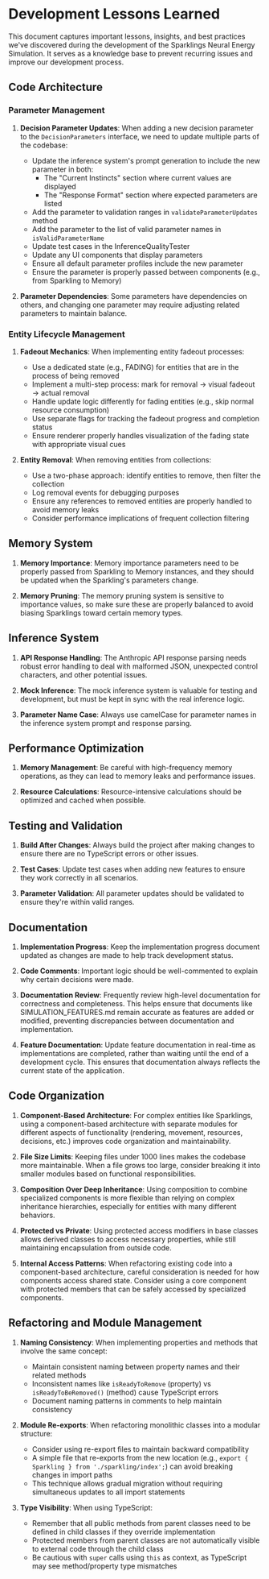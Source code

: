 # Development Lessons Learned

This document captures important lessons, insights, and best practices we've discovered during the development of the Sparklings Neural Energy Simulation. It serves as a knowledge base to prevent recurring issues and improve our development process.

## Code Architecture

### Parameter Management

1. **Decision Parameter Updates**: When adding a new decision parameter to the `DecisionParameters` interface, we need to update multiple parts of the codebase:
   - Update the inference system's prompt generation to include the new parameter in both:
     - The "Current Instincts" section where current values are displayed
     - The "Response Format" section where expected parameters are listed
   - Add the parameter to validation ranges in `validateParameterUpdates` method
   - Add the parameter to the list of valid parameter names in `isValidParameterName`
   - Update test cases in the InferenceQualityTester
   - Update any UI components that display parameters
   - Ensure all default parameter profiles include the new parameter
   - Ensure the parameter is properly passed between components (e.g., from Sparkling to Memory)

2. **Parameter Dependencies**: Some parameters have dependencies on others, and changing one parameter may require adjusting related parameters to maintain balance.

### Entity Lifecycle Management

1. **Fadeout Mechanics**: When implementing entity fadeout processes:
   - Use a dedicated state (e.g., FADING) for entities that are in the process of being removed
   - Implement a multi-step process: mark for removal → visual fadeout → actual removal
   - Handle update logic differently for fading entities (e.g., skip normal resource consumption)
   - Use separate flags for tracking the fadeout progress and completion status
   - Ensure renderer properly handles visualization of the fading state with appropriate visual cues

2. **Entity Removal**: When removing entities from collections:
   - Use a two-phase approach: identify entities to remove, then filter the collection
   - Log removal events for debugging purposes
   - Ensure any references to removed entities are properly handled to avoid memory leaks
   - Consider performance implications of frequent collection filtering

## Memory System

1. **Memory Importance**: Memory importance parameters need to be properly passed from Sparkling to Memory instances, and they should be updated when the Sparkling's parameters change.

2. **Memory Pruning**: The memory pruning system is sensitive to importance values, so make sure these are properly balanced to avoid biasing Sparklings toward certain memory types.

## Inference System

1. **API Response Handling**: The Anthropic API response parsing needs robust error handling to deal with malformed JSON, unexpected control characters, and other potential issues.

2. **Mock Inference**: The mock inference system is valuable for testing and development, but must be kept in sync with the real inference logic.

3. **Parameter Name Case**: Always use camelCase for parameter names in the inference system prompt and response parsing.

## Performance Optimization

1. **Memory Management**: Be careful with high-frequency memory operations, as they can lead to memory leaks and performance issues.

2. **Resource Calculations**: Resource-intensive calculations should be optimized and cached when possible.

## Testing and Validation

1. **Build After Changes**: Always build the project after making changes to ensure there are no TypeScript errors or other issues.

2. **Test Cases**: Update test cases when adding new features to ensure they work correctly in all scenarios.

3. **Parameter Validation**: All parameter updates should be validated to ensure they're within valid ranges.

## Documentation

1. **Implementation Progress**: Keep the implementation progress document updated as changes are made to help track development status.

2. **Code Comments**: Important logic should be well-commented to explain why certain decisions were made.

3. **Documentation Review**: Frequently review high-level documentation for correctness and completeness. This helps ensure that documents like SIMULATION_FEATURES.md remain accurate as features are added or modified, preventing discrepancies between documentation and implementation.

4. **Feature Documentation**: Update feature documentation in real-time as implementations are completed, rather than waiting until the end of a development cycle. This ensures that documentation always reflects the current state of the application.

## Code Organization

1. **Component-Based Architecture**: For complex entities like Sparklings, using a component-based architecture with separate modules for different aspects of functionality (rendering, movement, resources, decisions, etc.) improves code organization and maintainability.

2. **File Size Limits**: Keeping files under 1000 lines makes the codebase more maintainable. When a file grows too large, consider breaking it into smaller modules based on functional responsibilities.

3. **Composition Over Deep Inheritance**: Using composition to combine specialized components is more flexible than relying on complex inheritance hierarchies, especially for entities with many different behaviors.

4. **Protected vs Private**: Using protected access modifiers in base classes allows derived classes to access necessary properties, while still maintaining encapsulation from outside code.

5. **Internal Access Patterns**: When refactoring existing code into a component-based architecture, careful consideration is needed for how components access shared state. Consider using a core component with protected members that can be safely accessed by specialized components.

## Refactoring and Module Management

1. **Naming Consistency**: When implementing properties and methods that involve the same concept:
   - Maintain consistent naming between property names and their related methods
   - Inconsistent names like `isReadyToRemove` (property) vs `isReadyToBeRemoved()` (method) cause TypeScript errors
   - Document naming patterns in comments to help maintain consistency

2. **Module Re-exports**: When refactoring monolithic classes into a modular structure:
   - Consider using re-export files to maintain backward compatibility
   - A simple file that re-exports from the new location (e.g., `export { Sparkling } from './sparkling/index';`) can avoid breaking changes in import paths
   - This technique allows gradual migration without requiring simultaneous updates to all import statements

3. **Type Visibility**: When using TypeScript:
   - Remember that all public methods from parent classes need to be defined in child classes if they override implementation
   - Protected members from parent classes are not automatically visible to external code through the child class
   - Be cautious with `super` calls using `this` as context, as TypeScript may see method/property type mismatches